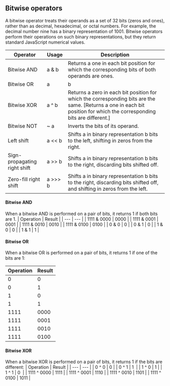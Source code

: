 ## Bitwise operators
A bitwise operator treats their operands as a set of 32 bits (zeros and ones), rather than as decimal, hexadecimal, or octal numbers. For example, the decimal number nine has a binary representation of 1001. Bitwise operators perform their operations on such binary representations, but they return standard JavaScript numerical values.


| Operator | Usage | Description |
| --- | --- | --- |
| Bitwise AND | a & b | Returns a one in each bit position for which the corresponding bits of both operands are ones. |
| Bitwise OR | a | b | Returns a zero in each bit position for which the corresponding bits of both operands are zeros. |
| Bitwise XOR | a ^ b | Returns a zero in each bit position for which the corresponding bits are the same. [Returns a one in each bit position for which the corresponding bits are different.] |
| Bitwise NOT | ~ a | Inverts the bits of its operand. |
| Left shift | a << b | Shifts a in binary representation b bits to the left, shifting in zeros from the right. |
| Sign-propagating right shift | a >> b | Shifts a in binary representation b bits to the right, discarding bits shifted off. |
| Zero-fill right shift | a >>> b | Shifts a in binary representation b bits to the right, discarding bits shifted off, and shifting in zeros from the left. |


#### Bitwise AND
When a bitwise AND is performed on a pair of bits, it returns 1 if both bits are 1.
| Operation | Result |
| --- | --- |
| 1111 & 0000 | 0000 |
| 1111 & 0001 | 0001 |
| 1111 & 0010 | 0010 |
| 1111 & 0100 | 0100 |
| 0 & 0 | 0 |
| 0 & 1 | 0 |
| 1 & 0 | 0 |
| 1 & 1 | 1 |

#### Bitwise OR
When a bitwise OR is performed on a pair of bits, it returns 1 if one of the bits are 1:

| Operation | Result |
| --- | --- |
| 0 | 0 | 0 |
| 0 | 1 | 1  |
| 1 | 0 | 1 |
| 1 | 1 | 1 |
| 1111 | 0000 | 1111 |
| 1111 | 0001 | 1111 |
| 1111 | 0010 | 1111 |
| 1111 | 0100 | 1111 |


#### Bitwise XOR
When a bitwise XOR is performed on a pair of bits, it returns 1 if the bits are different:
| Operation | Result |
| --- | --- |
| 0 ^ 0 | 0 |
| 0 ^ 1 | 1  |
| 1 ^ 0 | 1 |
| 1 ^ 1 | 0  |
| 1111 ^ 0000 | 1111 |
| 1111 ^ 0001 | 1110 |
| 1111 ^ 0010 | 1101 |
| 1111 ^ 0100 | 1011 |





